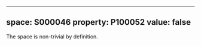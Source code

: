   ---
  space: S000046
  property: P100052
  value: false
  ---
  
  The space is non-trivial by definition.
